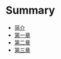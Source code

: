 # Summary

* [简介](README.md)
* [第一章](di-yi-zhang.md)
* [第二章](di-er-zhang.md)
* [第三章](di-san-zhang.md)

